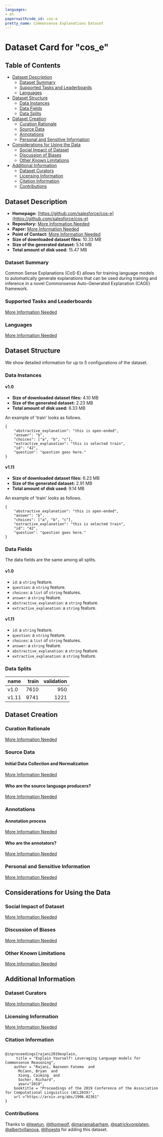 ```yaml
---
languages:
- en
paperswithcode_id: cos-e
pretty_name: Commonsense Explanations Dataset
---
```


# Dataset Card for "cos_e"

## Table of Contents
- [Dataset Description](#dataset-description)
  - [Dataset Summary](#dataset-summary)
  - [Supported Tasks and Leaderboards](#supported-tasks-and-leaderboards)
  - [Languages](#languages)
- [Dataset Structure](#dataset-structure)
  - [Data Instances](#data-instances)
  - [Data Fields](#data-fields)
  - [Data Splits](#data-splits)
- [Dataset Creation](#dataset-creation)
  - [Curation Rationale](#curation-rationale)
  - [Source Data](#source-data)
  - [Annotations](#annotations)
  - [Personal and Sensitive Information](#personal-and-sensitive-information)
- [Considerations for Using the Data](#considerations-for-using-the-data)
  - [Social Impact of Dataset](#social-impact-of-dataset)
  - [Discussion of Biases](#discussion-of-biases)
  - [Other Known Limitations](#other-known-limitations)
- [Additional Information](#additional-information)
  - [Dataset Curators](#dataset-curators)
  - [Licensing Information](#licensing-information)
  - [Citation Information](#citation-information)
  - [Contributions](#contributions)

## Dataset Description

- **Homepage:** [https://github.com/salesforce/cos-e](https://github.com/salesforce/cos-e)
- **Repository:** [More Information Needed](https://github.com/huggingface/datasets/blob/master/CONTRIBUTING.md#how-to-contribute-to-the-dataset-cards)
- **Paper:** [More Information Needed](https://github.com/huggingface/datasets/blob/master/CONTRIBUTING.md#how-to-contribute-to-the-dataset-cards)
- **Point of Contact:** [More Information Needed](https://github.com/huggingface/datasets/blob/master/CONTRIBUTING.md#how-to-contribute-to-the-dataset-cards)
- **Size of downloaded dataset files:** 10.33 MB
- **Size of the generated dataset:** 5.14 MB
- **Total amount of disk used:** 15.47 MB

### Dataset Summary

Common Sense Explanations (CoS-E) allows for training language models to
automatically generate explanations that can be used during training and
inference in a novel Commonsense Auto-Generated Explanation (CAGE) framework.

### Supported Tasks and Leaderboards

[More Information Needed](https://github.com/huggingface/datasets/blob/master/CONTRIBUTING.md#how-to-contribute-to-the-dataset-cards)

### Languages

[More Information Needed](https://github.com/huggingface/datasets/blob/master/CONTRIBUTING.md#how-to-contribute-to-the-dataset-cards)

## Dataset Structure

We show detailed information for up to 5 configurations of the dataset.

### Data Instances

#### v1.0

- **Size of downloaded dataset files:** 4.10 MB
- **Size of the generated dataset:** 2.23 MB
- **Total amount of disk used:** 6.33 MB

An example of 'train' looks as follows.
```
{
    "abstractive_explanation": "this is open-ended",
    "answer": "b",
    "choices": ["a", "b", "c"],
    "extractive_explanation": "this is selected train",
    "id": "42",
    "question": "question goes here."
}
```

#### v1.11

- **Size of downloaded dataset files:** 6.23 MB
- **Size of the generated dataset:** 2.91 MB
- **Total amount of disk used:** 9.14 MB

An example of 'train' looks as follows.
```
{
    "abstractive_explanation": "this is open-ended",
    "answer": "b",
    "choices": ["a", "b", "c"],
    "extractive_explanation": "this is selected train",
    "id": "42",
    "question": "question goes here."
}
```

### Data Fields

The data fields are the same among all splits.

#### v1.0
- `id`: a `string` feature.
- `question`: a `string` feature.
- `choices`: a `list` of `string` features.
- `answer`: a `string` feature.
- `abstractive_explanation`: a `string` feature.
- `extractive_explanation`: a `string` feature.

#### v1.11
- `id`: a `string` feature.
- `question`: a `string` feature.
- `choices`: a `list` of `string` features.
- `answer`: a `string` feature.
- `abstractive_explanation`: a `string` feature.
- `extractive_explanation`: a `string` feature.

### Data Splits

|name |train|validation|
|-----|----:|---------:|
|v1.0 | 7610|       950|
|v1.11| 9741|      1221|

## Dataset Creation

### Curation Rationale

[More Information Needed](https://github.com/huggingface/datasets/blob/master/CONTRIBUTING.md#how-to-contribute-to-the-dataset-cards)

### Source Data

#### Initial Data Collection and Normalization

[More Information Needed](https://github.com/huggingface/datasets/blob/master/CONTRIBUTING.md#how-to-contribute-to-the-dataset-cards)

#### Who are the source language producers?

[More Information Needed](https://github.com/huggingface/datasets/blob/master/CONTRIBUTING.md#how-to-contribute-to-the-dataset-cards)

### Annotations

#### Annotation process

[More Information Needed](https://github.com/huggingface/datasets/blob/master/CONTRIBUTING.md#how-to-contribute-to-the-dataset-cards)

#### Who are the annotators?

[More Information Needed](https://github.com/huggingface/datasets/blob/master/CONTRIBUTING.md#how-to-contribute-to-the-dataset-cards)

### Personal and Sensitive Information

[More Information Needed](https://github.com/huggingface/datasets/blob/master/CONTRIBUTING.md#how-to-contribute-to-the-dataset-cards)

## Considerations for Using the Data

### Social Impact of Dataset

[More Information Needed](https://github.com/huggingface/datasets/blob/master/CONTRIBUTING.md#how-to-contribute-to-the-dataset-cards)

### Discussion of Biases

[More Information Needed](https://github.com/huggingface/datasets/blob/master/CONTRIBUTING.md#how-to-contribute-to-the-dataset-cards)

### Other Known Limitations

[More Information Needed](https://github.com/huggingface/datasets/blob/master/CONTRIBUTING.md#how-to-contribute-to-the-dataset-cards)

## Additional Information

### Dataset Curators

[More Information Needed](https://github.com/huggingface/datasets/blob/master/CONTRIBUTING.md#how-to-contribute-to-the-dataset-cards)

### Licensing Information

[More Information Needed](https://github.com/huggingface/datasets/blob/master/CONTRIBUTING.md#how-to-contribute-to-the-dataset-cards)

### Citation Information

```

@inproceedings{rajani2019explain,
     title = "Explain Yourself! Leveraging Language models for Commonsense Reasoning",
    author = "Rajani, Nazneen Fatema  and
      McCann, Bryan  and
      Xiong, Caiming  and
      Socher, Richard",
      year="2019",
    booktitle = "Proceedings of the 2019 Conference of the Association for Computational Linguistics (ACL2019)",
    url ="https://arxiv.org/abs/1906.02361"
}

```


### Contributions

Thanks to [@lewtun](https://github.com/lewtun), [@thomwolf](https://github.com/thomwolf), [@mariamabarham](https://github.com/mariamabarham), [@patrickvonplaten](https://github.com/patrickvonplaten), [@albertvillanova](https://github.com/albertvillanova), [@lhoestq](https://github.com/lhoestq) for adding this dataset.

